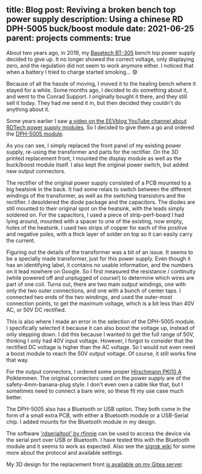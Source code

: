 title: Blog
post: Reviving a broken bench top power supply
description: Using a chinese RD DPH-5005 buck/boost module
date: 2021-06-25
parent: projects
comments: true
---

About two years ago, in 2019, my [Basetech BT-305](https://www.conrad.com/p/basetech-bt-305-bench-psu-adjustable-voltage-0-30-v-dc-0-5-a-150-w-no-of-outputs-1-x-513812) bench top power supply decided to give up.
It no longer showed the correct voltage, only displaying zero, and the regulation did not seem to work anymore either.
I noticed that when a battery I tried to charge started smoking... 😰

Because of all the hassle of moving, I moved it to the healing bench where it stayed for a while.
Some months ago, I decided to do something about it, and went to the Conrad Support.
I originally bought it there, and they still sell it today.
They had me send it in, but then decided they couldn't do anything about it.

Some years earlier I saw [a video on the EEVblog YouTube channel about RDTech power supply modules](https://www.youtube.com/watch?v=Cw2AjcczHg4).
So I decided to give them a go and ordered the [DPH-5005 module](https://de.aliexpress.com/item/32840324731.html).

<!--%
lightgallery([
    [ "img/rd_psu_mod_7.jpg", "Front view of the finished PSU" ],
    [ "img/rd_psu_mod_6.jpg", "Side view of the finished PSU" ],
])
%-->

As you can see, I simply replaced the front panel of my existing power supply, re-using the transformer and parts for the rectifier.
On the 3D printed replacement front, I mounted the display module as well as the buck/boost module itself.
I also kept the original power switch, but added new output connectors.

<!--%
lightgallery([
    [ "img/basetech_bt305_cover_2.png", "Front view of the 3D model"],
    [ "img/basetech_bt305_cover_1.png", "Back side of the 3D model"],
])
%-->

The rectifier of the original power supply consisted of a PCB mounted to a big heatsink in the back.
It had some relais to switch between the different windings of the transformer, as well as the switching transistors and the rectifier.
I desoldered the diode package and the capacitors.
The diodes are still mounted to their original spot on the heatsink, with the leads simply soldered on.
For the capacitors, I used a piece of strip-perf-board I had lying around, mounted with a spacer to one of the existing, now empty, holes of the heatsink.
I used two strips of copper for each of the positive and negative poles, with a thick layer of solder on top so it can easily carry the current.

<!--%
lightgallery([
    [ "img/rd_psu_mod_1.jpg", "Left view inside the opened device" ],
    [ "img/rd_psu_mod_5.jpg", "Right view inside the opened device" ],
])
%-->

Figuring out the details of the transformer was a bit of an issue.
It seems to be a specially made transformer, just for this power supply.
Even though it has an identifying label, it contains no usable information, and the numbers on it lead nowhere on Google.
So I first measured the resistance / continuity (while powered off and unplugged of course!) to determine which wires are part of one coil.
Turns out, there are two main output windings, one with only the two outer connections, and one with a bunch of center taps.
I connected two ends of the two windings, and used the outer-most connection points, to get the maximum voltage, which is a bit less than 40V AC, or 50V DC rectified.

This is also where I made an error in the selection of the DPH-5005 module.
I specifically selected it because it can also boost the voltage up, instead of only stepping down.
I did this because I wanted to get the full range of 50V, thinking I only had 40V input voltage.
However, I forgot to consider that the rectified DC voltage is higher than the AC voltage.
So I would not even need a boost module to reach the 50V output voltage.
Of course, it still works fine that way.

<!--%
lightgallery([
    [ "img/rd_psu_mod_2.jpg", "Closer look at the display module" ],
    [ "img/rd_psu_mod_3.jpg", "Close up of the rectifier" ],
    [ "img/rd_psu_mod_4.jpg", "Closer view of the connectors and the buck/boost module" ],
])
%-->

For the output connectors, I ordered some proper [Hirschmann PKI10 A](https://www.conrad.de/de/p/sks-hirschmann-pki-10-a-au-polklemme-rot-35-a-1-st-732786.html) Polklemmen.
The original connectors used on the power supply are of the safety-4mm-banana-plug style.
I don't even own a cable like that, but I sometimes need to connect a bare wire, so these fit my use case much better.

The DPH-5005 also has a Bluetooth or USB option.
They both come in the form of a small extra PCB, with either a Bluetooth module or a USB-Serial chip.
I added mounts for the Bluetooth module in my design.

The software ['rdserialtool' by rfinnie](https://github.com/rfinnie/rdserialtool) can be used to access the device via the serial port over USB or Bluetooth.
I have tested this with the Bluetooth module and it seems to work as expected.
Also see the [sigrok wiki](https://sigrok.org/wiki/RDTech_DPS_series) for some more about the protocol and available settings.

My 3D design for the replacement front [is available on my Gitea server](https://git.xythobuz.de/thomas/3d-print-designs/src/branch/master/basetech_bt305_cover.scad).
